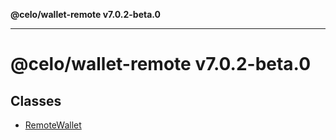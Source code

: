 **@celo/wallet-remote v7.0.2-beta.0**

***

# @celo/wallet-remote v7.0.2-beta.0

## Classes

- [RemoteWallet](classes/RemoteWallet.md)
